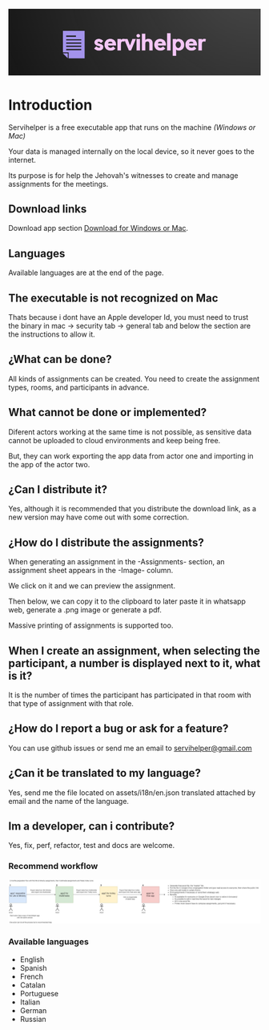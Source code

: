 ![1](./pictures/servihelper-logo.png)

# Introduction

Servihelper is a free executable app that runs on the machine _(Windows or Mac)_

Your data is managed internally on the local device, so it never goes to the internet.

Its purpose is for help the Jehovah's witnesses to create and manage assignments for the meetings.

## Download links

Download app section [Download for Windows or Mac](https://github.com/TitoMoi/servihelper/releases).

## Languages

Available languages are at the end of the page.

## The executable is not recognized on Mac

Thats because i dont have an Apple developer Id, you must need to trust the binary in mac -> security tab -> general tab and below the section are the instructions to allow it.

## ¿What can be done?

All kinds of assignments can be created. You need to create the assignment types, rooms, and participants in advance.

## What cannot be done or implemented?

Diferent actors working at the same time is not possible, as sensitive data cannot be uploaded to cloud environments and keep being free.

But, they can work exporting the app data from actor one and importing in the app of the actor two.

## ¿Can I distribute it?

Yes, although it is recommended that you distribute the download link, as a new version may have come out with some correction.

## ¿How do I distribute the assignments?

When generating an assignment in the -Assignments- section, an assignment sheet appears in the -Image- column.

We click on it and we can preview the assignment.

Then below, we can copy it to the clipboard to later paste it in whatsapp web, generate a .png image or generate a pdf.

Massive printing of assignments is supported too.

## When I create an assignment, when selecting the participant, a number is displayed next to it, what is it?

It is the number of times the participant has participated in that room with that type of assignment with that role.

## ¿How do I report a bug or ask for a feature?

You can use github issues or send me an email to servihelper@gmail.com

## ¿Can it be translated to my language?

Yes, send me the file located on assets/i18n/en.json translated attached by email and the name of the language.

## Im a developer, can i contribute?

Yes, fix, perf, refactor, test and docs are welcome.

### Recommend workflow

![1](./pictures/servihelper-flow.jpg)

### Available languages

- English
- Spanish
- French
- Catalan
- Portuguese
- Italian
- German
- Russian
